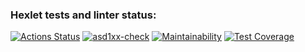 ### Hexlet tests and linter status:
[![Actions Status](https://github.com/asd1xx/php-project-48/actions/workflows/hexlet-check.yml/badge.svg)](https://github.com/asd1xx/php-project-48/actions)
[![asd1xx-check](https://github.com/asd1xx/php-project-48/actions/workflows/asd1xx-check.yml/badge.svg)](https://github.com/asd1xx/php-project-48/actions/workflows/asd1xx-check.yml)
[![Maintainability](https://api.codeclimate.com/v1/badges/ea31183dd3cfc6fd30b4/maintainability)](https://codeclimate.com/github/asd1xx/php-project-48/maintainability)
[![Test Coverage](https://api.codeclimate.com/v1/badges/ea31183dd3cfc6fd30b4/test_coverage)](https://codeclimate.com/github/asd1xx/php-project-48/test_coverage)